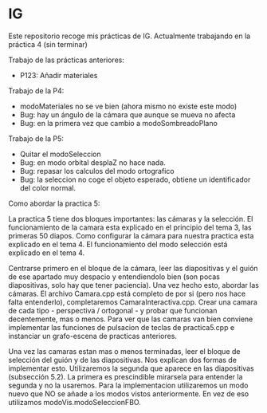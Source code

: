# IG

Este repositorio recoge mis prácticas de IG. Actualmente trabajando en la práctica 4 (sin terminar)

Trabajo de las prácticas anteriores:
  - P123: Añadir materiales

Trabajo de la P4:
  - modoMateriales no se ve bien (ahora mismo no existe este modo)
  - Bug: hay un ángulo de la cámara que aunque se mueva no afecta
  - Bug: en la primera vez que cambio a modoSombreadoPlano

Trabajo de la P5:
  - Quitar el modoSeleccion
  - Bug: en modo orbital desplaZ no hace nada.
  - Bug: repasar los calculos del modo ortografico
  - Bug: la seleccion no coge el objeto esperado, obtiene un identificador del color normal.

Como abordar la practica 5:

La practica 5 tiene dos bloques importantes: las cámaras y la selección.
El funcionamiento de la camara esta explicado en el principio del tema 3, las primeras 50 diapos.
Como configurar la cámara para nuestra practica esta explicado en el tema 4.
El funcionamiento del modo selección está explicado en el tema 4.

Centrarse primero en el bloque de la cámara, leer las diapositivas y el guión de ese apartado muy despacio y entendiendolo bien (son pocas diapositivas, solo hay que tener paciencia). Una vez hecho esto, abordar las cámaras. El archivo Camara.cpp está completo de por si (pero nos hace falta entenderlo), completaremos CamaraInteractiva.cpp.
Crear una camara de cada tipo - perspectiva / ortogonal - y probar que funcionan decentemente, mas o menos. Para ver que las camaras van bien conviene implementar las funciones de pulsacion de teclas de practica5.cpp e instanciar un grafo-escena de practicas anteriores.

Una vez las camaras estan mas o menos terminadas, leer el bloque de selección del guión y de las diapositivas. Nos explican dos formas de implementar esto. Utilizaremos la segunda que aparece en las diapositivas (subsección 5.2). La primera es prescindible mirarsela para entender la segunda y no la usaremos. Para la implementacion utilizaremos un modo nuevo que NO se añade a los modos vistos anteriormente. En vez de eso utilizamos modoVis.modoSeleccionFBO.
